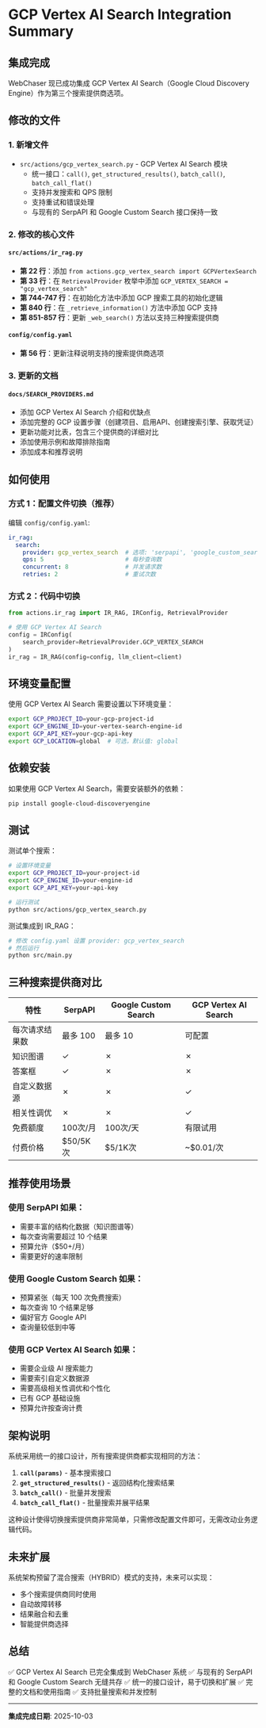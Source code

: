 # GCP Vertex AI Search Integration Summary

## 集成完成

WebChaser 现已成功集成 GCP Vertex AI Search（Google Cloud Discovery Engine）作为第三个搜索提供商选项。

## 修改的文件

### 1. 新增文件
- `src/actions/gcp_vertex_search.py` - GCP Vertex AI Search 模块
  - 统一接口：`call()`, `get_structured_results()`, `batch_call()`, `batch_call_flat()`
  - 支持并发搜索和 QPS 限制
  - 支持重试和错误处理
  - 与现有的 SerpAPI 和 Google Custom Search 接口保持一致

### 2. 修改的核心文件

#### `src/actions/ir_rag.py`
- **第 22 行**：添加 `from actions.gcp_vertex_search import GCPVertexSearch`
- **第 33 行**：在 `RetrievalProvider` 枚举中添加 `GCP_VERTEX_SEARCH = "gcp_vertex_search"`
- **第 744-747 行**：在初始化方法中添加 GCP 搜索工具的初始化逻辑
- **第 840 行**：在 `_retrieve_information()` 方法中添加 GCP 支持
- **第 851-857 行**：更新 `_web_search()` 方法以支持三种搜索提供商

#### `config/config.yaml`
- **第 56 行**：更新注释说明支持的搜索提供商选项

### 3. 更新的文档

#### `docs/SEARCH_PROVIDERS.md`
- 添加 GCP Vertex AI Search 介绍和优缺点
- 添加完整的 GCP 设置步骤（创建项目、启用API、创建搜索引擎、获取凭证）
- 更新功能对比表，包含三个提供商的详细对比
- 添加使用示例和故障排除指南
- 添加成本和推荐说明

## 如何使用

### 方式 1：配置文件切换（推荐）

编辑 `config/config.yaml`:

```yaml
ir_rag:
  search:
    provider: gcp_vertex_search  # 选项: 'serpapi', 'google_custom_search', 'gcp_vertex_search'
    qps: 5                       # 每秒查询数
    concurrent: 8                # 并发请求数
    retries: 2                   # 重试次数
```

### 方式 2：代码中切换

```python
from actions.ir_rag import IR_RAG, IRConfig, RetrievalProvider

# 使用 GCP Vertex AI Search
config = IRConfig(
    search_provider=RetrievalProvider.GCP_VERTEX_SEARCH
)
ir_rag = IR_RAG(config=config, llm_client=client)
```

## 环境变量配置

使用 GCP Vertex AI Search 需要设置以下环境变量：

```bash
export GCP_PROJECT_ID=your-gcp-project-id
export GCP_ENGINE_ID=your-vertex-search-engine-id
export GCP_API_KEY=your-gcp-api-key
export GCP_LOCATION=global  # 可选，默认值: global
```

## 依赖安装

如果使用 GCP Vertex AI Search，需要安装额外的依赖：

```bash
pip install google-cloud-discoveryengine
```

## 测试

测试单个搜索：

```bash
# 设置环境变量
export GCP_PROJECT_ID=your-project-id
export GCP_ENGINE_ID=your-engine-id
export GCP_API_KEY=your-api-key

# 运行测试
python src/actions/gcp_vertex_search.py
```

测试集成到 IR_RAG：

```bash
# 修改 config.yaml 设置 provider: gcp_vertex_search
# 然后运行
python src/main.py
```

## 三种搜索提供商对比

| 特性 | SerpAPI | Google Custom Search | GCP Vertex AI Search |
|------|---------|---------------------|---------------------|
| 每次请求结果数 | 最多 100 | 最多 10 | 可配置 |
| 知识图谱 | ✓ | ✗ | ✗ |
| 答案框 | ✓ | ✗ | ✗ |
| 自定义数据源 | ✗ | ✗ | ✓ |
| 相关性调优 | ✗ | ✗ | ✓ |
| 免费额度 | 100次/月 | 100次/天 | 有限试用 |
| 付费价格 | $50/5K次 | $5/1K次 | ~$0.01/次 |

## 推荐使用场景

### 使用 SerpAPI 如果：
- 需要丰富的结构化数据（知识图谱等）
- 每次查询需要超过 10 个结果
- 预算允许（$50+/月）
- 需要更好的速率限制

### 使用 Google Custom Search 如果：
- 预算紧张（每天 100 次免费搜索）
- 每次查询 10 个结果足够
- 偏好官方 Google API
- 查询量较低到中等

### 使用 GCP Vertex AI Search 如果：
- 需要企业级 AI 搜索能力
- 需要索引自定义数据源
- 需要高级相关性调优和个性化
- 已有 GCP 基础设施
- 预算允许按查询计费

## 架构说明

系统采用统一的接口设计，所有搜索提供商都实现相同的方法：

1. **`call(params)`** - 基本搜索接口
2. **`get_structured_results()`** - 返回结构化搜索结果
3. **`batch_call()`** - 批量并发搜索
4. **`batch_call_flat()`** - 批量搜索并展平结果

这种设计使得切换搜索提供商非常简单，只需修改配置文件即可，无需改动业务逻辑代码。

## 未来扩展

系统架构预留了混合搜索（HYBRID）模式的支持，未来可以实现：
- 多个搜索提供商同时使用
- 自动故障转移
- 结果融合和去重
- 智能提供商选择

## 总结

✅ GCP Vertex AI Search 已完全集成到 WebChaser 系统
✅ 与现有的 SerpAPI 和 Google Custom Search 无缝共存
✅ 统一的接口设计，易于切换和扩展
✅ 完整的文档和使用指南
✅ 支持批量搜索和并发控制

---
**集成完成日期**: 2025-10-03

